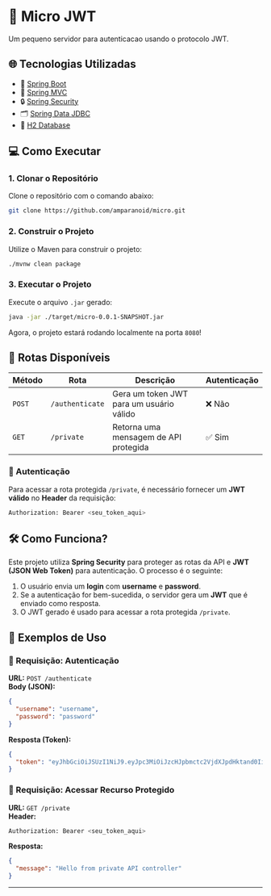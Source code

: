 
# 🚀 Micro JWT

Um pequeno servidor para autenticacao usando o protocolo JWT.

## 🌐 Tecnologias Utilizadas

- 🔵 [Spring Boot](https://spring.io/projects/spring-boot)
- 🔧 [Spring MVC](https://docs.spring.io/spring-framework/reference/web/webmvc.html)
- 🔒 [Spring Security](https://spring.io/projects/spring-security)
- 🗂️ [Spring Data JDBC](https://spring.io/projects/spring-data-jdbc)
- 💾 [H2 Database](https://www.h2database.com)

## 💻 Como Executar

### 1. Clonar o Repositório

Clone o repositório com o comando abaixo:

```bash
git clone https://github.com/amparanoid/micro.git
```

### 2. Construir o Projeto

Utilize o Maven para construir o projeto:

```bash
./mvnw clean package
```

### 3. Executar o Projeto

Execute o arquivo `.jar` gerado:

```bash
java -jar ./target/micro-0.0.1-SNAPSHOT.jar
```

Agora, o projeto estará rodando localmente na porta `8080`!

## 📌 Rotas Disponíveis

| Método  | Rota            | Descrição                                    | Autenticação |
|---------|----------------|----------------------------------------------|--------------|
| `POST`  | `/authenticate` | Gera um token JWT para um usuário válido    | ❌ Não       |
| `GET`   | `/private`      | Retorna uma mensagem de API protegida       | ✅ Sim       |

### 🔐 Autenticação

Para acessar a rota protegida `/private`, é necessário fornecer um **JWT válido** no **Header** da requisição:

```bash
Authorization: Bearer <seu_token_aqui>
```

## 🛠️ Como Funciona?

Este projeto utiliza **Spring Security** para proteger as rotas da API e **JWT (JSON Web Token)** para autenticação. O processo é o seguinte:

1. O usuário envia um **login** com **username** e **password**.
2. Se a autenticação for bem-sucedida, o servidor gera um **JWT** que é enviado como resposta.
3. O JWT gerado é usado para acessar a rota protegida `/private`.

## 🔑 Exemplos de Uso

### 📡 Requisição: Autenticação

**URL:** `POST /authenticate`  
**Body (JSON):**

```json
{
  "username": "username",
  "password": "password"
}
```

**Resposta (Token):**

```json
{
  "token": "eyJhbGciOiJSUzI1NiJ9.eyJpc3MiOiJzcHJpbmctc2VjdXJpdHktand0Iiwic3ViIjoidXNlcm5hbWUiLCJleHAiOjE3NDE5MjIwNjMsImlhdCI6MTc0MTg4NjA2Mywic2NvcGUiOiJyZWFkIn0.FHsthiLhSDMm1QL6pE1vvgXWxM4zjSKpYngXnheVJcWsIbeE9O0wCNc3gfBVGoqwVHxPBcLFNVhCwdgqQBItPwkgwED6xJmQEM_a_0mhUEYNy75l3YQImV9Ko18iRYfQGdDb6C3UEfyh40hw8gn1XdnKAiGOYoLCDEwwxvAb2vrVLDbEFAOop_d94nlpWNNFpxoMXOr-tphPHrokyrioHKBzKEvd3ChOvq8gsLo_OuJM0UIuCOhwNCL2r9cZlvAtETGIzc21px83xRaT1zPAcWmCcgG1wMZL4GuPeMucRKrqithBqucB0N3a5GRznxanlsaQ1nUcK9HffASHowBmIQ"
}
```

### 🔐 Requisição: Acessar Recurso Protegido

**URL:** `GET /private`  
**Header:**

```bash
Authorization: Bearer <seu_token_aqui>
```

**Resposta:**

```json
{
  "message": "Hello from private API controller"
}
```

---
